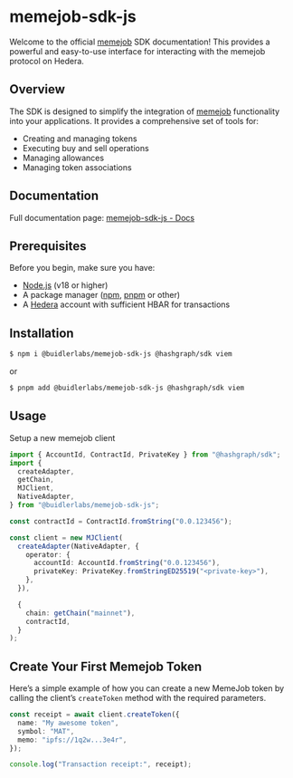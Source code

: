# memejob-sdk-js

Welcome to the official [memejob](https://memejob.fun) SDK documentation! This provides a powerful and easy-to-use interface for interacting with the memejob protocol on Hedera.

## Overview

The SDK is designed to simplify the integration of [memejob](https://memejob.fun) functionality into your applications. It provides a comprehensive set of tools for:

- Creating and managing tokens
- Executing buy and sell operations
- Managing allowances
- Managing token associations

## Documentation

Full documentation page: [memejob-sdk-js - Docs](https://buidler-labs.github.io/memejob-sdk-js/)

## Prerequisites

Before you begin, make sure you have:

- [Node.js](https://nodejs.org/) (v18 or higher)
- A package manager ([npm](https://npmjs.com), [pnpm](https://pnpm.io/) or other)
- A [Hedera](https://hedera.com/) account with sufficient HBAR for transactions

## Installation

```sh [npm]
$ npm i @buidlerlabs/memejob-sdk-js @hashgraph/sdk viem
```

or

```sh [npm]
$ pnpm add @buidlerlabs/memejob-sdk-js @hashgraph/sdk viem
```

## Usage

Setup a new memejob client

```typescript [@hashgraph/sdk]
import { AccountId, ContractId, PrivateKey } from "@hashgraph/sdk";
import {
  createAdapter,
  getChain,
  MJClient,
  NativeAdapter,
} from "@buidlerlabs/memejob-sdk-js";

const contractId = ContractId.fromString("0.0.123456");

const client = new MJClient(
  createAdapter(NativeAdapter, {
    operator: {
      accountId: AccountId.fromString("0.0.123456"),
      privateKey: PrivateKey.fromStringED25519("<private-key>"),
    },
  }),

  {
    chain: getChain("mainnet"),
    contractId,
  }
);
```

## Create Your First Memejob Token

Here’s a simple example of how you can create a new MemeJob token by calling the client’s `createToken` method with the required parameters.

```typescript
const receipt = await client.createToken({
  name: "My awesome token",
  symbol: "MAT",
  memo: "ipfs://1q2w...3e4r",
});

console.log("Transaction receipt:", receipt);
```
